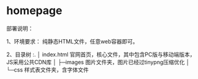# homepage

部署说明：

1、环境要求：
纯静态HTML文件，任意web容器即可。

2、目录树
:.
│  index.html		官网首页，核心文件，其中包含PC版与移动端版本，JS采用公共CDN库
│
├─images		图片文件夹，图片已经过tinypng压缩优化
│
└─css			样式表文件夹，含字体文件